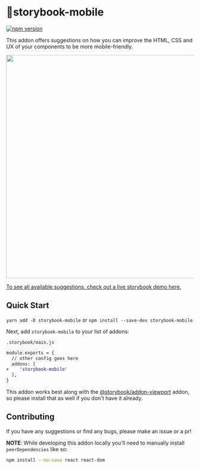 # 📱storybook-mobile

[![npm version](https://badge.fury.io/js/storybook-mobile.svg)](https://badge.fury.io/js/storybook-mobile)


This addon offers suggestions on how you can improve the HTML, CSS and UX of your components to be more mobile-friendly.

<a href="https://storybook-mobile.netlify.app/?path=/story/signup-form--default" alt="screenshot of storybook-mobile addon">
<img src="./screenshot.png" width="600px">
</a>

[To see all available suggestions, check out a live storybook demo here.](https://storybook-mobile.netlify.app/?path=/story/signup-form--default)

## Quick Start

`yarn add -D storybook-mobile` or `npm install --save-dev storybook-mobile`

Next, add `storybook-mobile` to your list of addons:

`.storybook/main.js`

```diff
module.exports = {
  // other config goes here
  addons: [
+    'storybook-mobile'
  ],
}
```

This addon works best along with the [@storybook/addon-viewport](https://github.com/storybookjs/storybook/tree/next/addons/viewport) addon, so please install that as well if you don't have it already.

## Contributing

If you have any suggestions or find any bugs, please make an issue or a pr!

**NOTE**: While developing this addon locally you'll need to manually install `peerDependencies` like so:

```bash
npm install --no-save react react-dom
```
